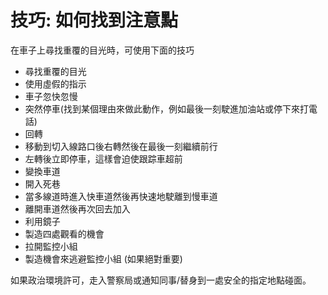 [Title]: # (技巧:)
[Difficulty]: # (行家)
[Order]: # (20)

# 技巧: 如何找到注意點

在車子上尋找重覆的目光時，可使用下面的技巧

* 尋找重覆的目光
* 使用虛假的指示
* 車子忽快忽慢
* 突然停車(找到某個理由來做此動作，例如最後一刻駛進加油站或停下來打電話)
* 回轉
* 移動到切入線路口後右轉然後在最後一刻繼續前行
* 左轉後立即停車，這樣會迫使跟踪車超前
* 變換車道
* 開入死巷
* 當多線道時進入快車道然後再快速地駛離到慢車道
* 離開車道然後再次回去加入
* 利用鏡子
* 製造四處觀看的機會
* 拉開監控小組
* 製造機會來逃避監控小組 (如果絕對重要) 

如果政治環境許可，走入警察局或通知同事/替身到一處安全的指定地點碰面。